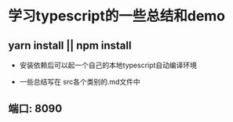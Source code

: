 # 学习typescript的一些总结和demo

## yarn install || npm install

- 安装依赖后可以起一个自己的本地typescript自动编译环境

- 一些总结写在 src各个类别的.md文件中

## 端口: 8090
